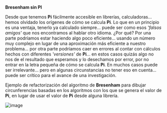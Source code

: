 **Bresenham sin PI**

Desde que tenemos **Pi** fácilmente accesible en librerías, calculadoras... hemos olvidado los orígenes de cómo se calcula **Pi**. Lo que en un principio es una ventaja, tenerlo ya calculado siempre... puede ser como esos *'falsos amigos'* que nos encontramos al hablar otro idioma. ¿Por qué? Por una parte podríamos estar haciendo algo poco eficiente... usando un número muy complejo en lugar de una aproximación más eficiente a nuestro problema... por otra parte podríamos caer en errores al contar con cálculos hechos con diferentes *'versiones'* de **Pi**... en estos casos quizás algo no nos de el resultado que esperamos y lo desechamos por error, por no entrar en la letra pequeña de cómo se calcula **Pi**. En muchos casos puede ser irrelevante... pero en algunas circunstancias no tener eso en cuenta... puede ser crítico para el avance de una investigación.

Ejemplo de refactorización del algoritmo de **Bresenham** para dibujar circunferencias basadas en los algoritmos con los que se genera el valor de **Pi**, en lugar de usar el valor de **Pi** desde alguna librería.

![image](https://github.com/jiriartem/html/assets/77533807/f63cdd46-38c9-42bd-a151-c76640d955b5)
